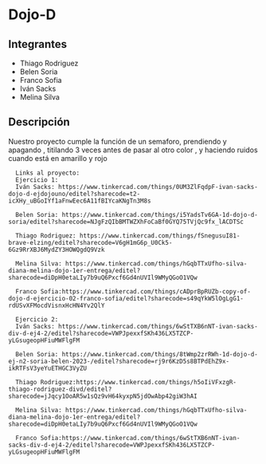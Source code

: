 # Dojo-D
## Integrantes 
- Thiago Rodriguez
- Belen Soria
- Franco Sofia
- Iván Sacks
- Melina Silva

## Descripción
Nuestro proyecto cumple la función de un semaforo, prendiendo y apagando , titilando 3 veces antes de pasar al otro color , y haciendo ruidos cuando está en amarillo y rojo

~~~
  Links al proyecto:
  Ejercicio 1:
  Iván Sacks: https://www.tinkercad.com/things/0UM3ZlFqdpF-ivan-sacks-dojo-d-ejdojouno/editel?sharecode=t2-icXHy_uBGoIYf1aFnwEec6A11fBIYcaKNgTn3M8s
  
  Belen Soria: https://www.tinkercad.com/things/i5YadsTv6GA-1d-dojo-d-soria/editel?sharecode=NJgFzQIbBMTWZXhFoCaBf0GYQ75TVjQc9fx_lACDTSc
  
  Thiago Rodriguez: https://www.tinkercad.com/things/fSnegusuI81-brave-elzing/editel?sharecode=V6gH1mG6p_U0Ck5-6Gz9RrXBJ6MydZY3HOWQgdQ9Vzk
  
  Melina Silva: https://www.tinkercad.com/things/hGqbTTxUfho-silva-diana-melina-dojo-1er-entrega/editel?sharecode=diDpH0etaLIy7b9uQ6Pxcf6Gd4nUVIl9WMyQGoO1VQw
  
  Franco Sofia:https://www.tinkercad.com/things/cADprBpRUZb-copy-of-dojo-d-ejercicio-02-franco-sofia/editel?sharecode=s49qYkW5lOgLgG1-rdUSvXFMocdVisnxHcHN4Yv2QlY

  Ejercicio 2:
  Iván Sacks: https://www.tinkercad.com/things/6wStTXB6nNT-ivan-sacks-div-d-ej4-2/editel?sharecode=VWPJpexxfSKh436LX5TZCP-yLGsugeopHFiuMWFlgFM
   
  Belen Soria: https://www.tinkercad.com/things/8tWmp2zrRWh-1d-dojo-d-ej-n2-soria-belen-2023-/editel?sharecode=rj9r6KzD5s8BTPdEhZ9x-ikRTFsV3yeYuETHGC3VyZU
  
  Thiago Rodriguez:https://www.tinkercad.com/things/h5oIiVFxzgR-thiago-rodriguez-divd/editel?sharecode=jJqcy1OoAR5w1sQz9vH64kyxpN5jdOwAbp42giW3hAI
  
  Melina Silva: https://www.tinkercad.com/things/hGqbTTxUfho-silva-diana-melina-dojo-1er-entrega/editel?sharecode=diDpH0etaLIy7b9uQ6Pxcf6Gd4nUVIl9WMyQGoO1VQw
  
  Franco Sofia:https://www.tinkercad.com/things/6wStTXB6nNT-ivan-sacks-div-d-ej4-2/editel?sharecode=VWPJpexxfSKh436LX5TZCP-yLGsugeopHFiuMWFlgFM
